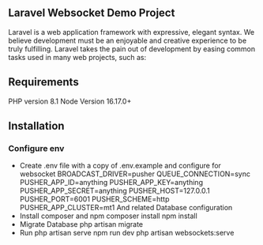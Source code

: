 ## Laravel Websocket Demo Project

Laravel is a web application framework with expressive, elegant syntax. We believe development must be an enjoyable and creative experience to be truly fulfilling. Laravel takes the pain out of development by easing common tasks used in many web projects, such as:



## Requirements

PHP version 8.1
Node Version 16.17.0+

## Installation

### Configure env

- Create .env file with a copy of .env.example and configure for websocket
  BROADCAST_DRIVER=pusher
  QUEUE_CONNECTION=sync
  PUSHER_APP_ID=anything
  PUSHER_APP_KEY=anything
  PUSHER_APP_SECRET=anything
  PUSHER_HOST=127.0.0.1
  PUSHER_PORT=6001
  PUSHER_SCHEME=http
  PUSHER_APP_CLUSTER=mt1
And related Database configuration
- Install composer and npm
composer install
npm install
- Migrate Database
php artisan migrate
- Run
php artisan serve
npm run dev
php artisan websockets:serve

